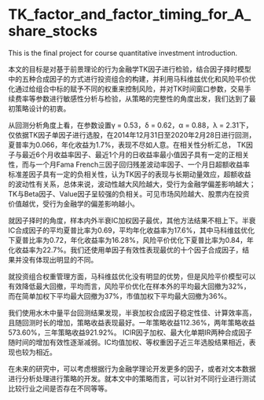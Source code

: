 # TK_factor_and_factor_timing_for_A_share_stocks
This is the final project for course quantitative investment introduction.

本文的目标是对基于前景理论的行为金融学TK因子进行检验，结合因子择时模型中的五种合成因子的方式进行投资组合的构建，并利用马科维兹优化和风险平价优化通过给组合中标的赋予不同的权重来控制风险，并对TK时间窗口参数，交易手续费率等参数进行敏感性分析与检验，从策略的完整性的角度出发，我们达到了最初策略设计的初衷。

从回测分析角度上看，在参数设置γ = 0.53，δ = 0.62，α = 0.88，λ = 2.31下，仅依据TK因子单因子进行选股，在2014年12月31日至2020年2月28日进行回测，夏普率为0.066，年化收益为1.7%，表现不尽如人意。在相关性分析汇总， TK因子与最近6个月收益率因子、最近1个月的日收益率最小值因子具有一定的正相关性，而与一个月Fama French三因子回归残差波动率因子、一个月日超额收益率标准差因子具有一定的负相关性，认为TK因子的表现与长期动量效应，超额收益的波动性有关系，总体来说，波动性越大风险越大，受行为金融学偏差影响越大；TK与Beta因子、Value因子呈较强的负相关。可见市场风险越大、股票内在投资价值越优，受行为金融学的偏差影响越小。
   
就因子择时的角度，样本内外半衰IC加权因子最优，其他方法结果不相上下。半衰IC合成因子的平均夏普比率为0.69，平均年化收益率为17.6%，其中马科维兹优化下夏普比率为0.72，年化收益率为16.28%，风险平价优化下夏普比率为0.84，年化收益率为22.7%。我们还使用单因子有效性表现最优的十个因子合成因子，结果并没有体现出明显的不同。
  
就投资组合权重管理方面，马科维兹优化没有明显的优势，但是风险平价模型可以有效降低最大回撤，平均而言，风险平价优化在样本外的平均最大回撤为32%，而在简单加权下平均最大回撤为37%，市值加权下平均最大回撤为36%。

我们使用水木中量平台回测结果发现，半衰加权合成因子稳定性佳、计算效率高，且随回测时长的增加，策略收益表现最好。一年策略收益112.36%，两年策略收益573.60%，三年策略收益921.92%。 ICIR因子加权、最大化单期IR两种合成因子随时间的增加有效性逐渐减弱。IC均值加权、等权重因子近三年选股结果相近，表现也较为相近。
  
在未来的研究中，可以考虑根据行为金融学理论开发更多的因子，或者对文本数据进行分析处理进行策略的开发。就本文中的策略而言，可以针对不同行业进行测试比较行业之间是否存在不同等等。
